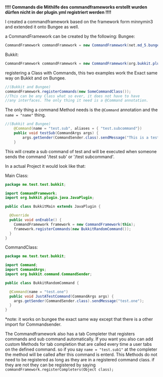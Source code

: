 **!!!! Commands die Mithilfe des commandframeworks erstellt wurden dürfen nicht in der plugin.yml registriert werden !!!!**


I created a commandframework based on the framework form minnymin3 and extended it onto Bungee as well. 



a CommandFramework can be created by the following: 
Bungee:
```java 
CommandFramework commandFramework = new CommandFramework(net.md_5.bungee.api.plugin.Plugin plugin);
```
Bukkit: 
```java 
CommandFramework commandFramework = new CommandFramework(org.bukkit.plugin.java.JavaPlugin plugin);
```
registering a Class with Commands,
this two examples work the Exact same way on Bukkit and on Bungee.

```java
//(Bukkit and Bungee)
commandFramework.registerCommands(new SomeCommandClass()); 
//This can be any Class what so ever, it does not have to have 
//any interfaces. The only thing it need is a @Command annotation.
```

The only thing a command Method needs is the `@Command` annotation and the `name = "name"` thing. 
```java
//(Bukkit and Bungee)
    @Command(name = "test.sub", aliases = { "test.subcommand"})
    public void testSub(CommandArgs args) {
        args.getSender(CommandSender.class).sendMessage("This is a test subcommand");
    }
```

This will create a sub command of test and will be executed when someone sends the command '/test sub' or '/test subcommand'. 

In a actual Project it would look like that: 

Main Class:
```java
package me.test.test.bukkit;

import CommandFramework;
import org.bukkit.plugin.java.JavaPlugin;

public class BukkitMain extends JavaPlugin {

  @Override
  public void onEnable() {
    CommandFramework framework = new CommandFramework(this);
    framework.registerCommands(new BukkitRandomCommand());
  }
}
```
CommandClass: 
```java
package me.test.test.bukkit;

import Command;
import CommandArgs;
import org.bukkit.command.CommandSender;

public class BukkitRandomCommand {

  @Command(name = "test.one")
  public void JustATestCommand(CommandArgs args) {
    args.getSender(CommandSender.class).sendMessage("test.one");
  }
}
```
*note: it works on bungee the exact same way except that there is a other import for Commandsender.

The Commandframework also has a tab Completer that registers commands and sub command automatically.
If you want you also can add custom Methods for tab completion that are called every time a user tabs on the
defined command. so if you say `name = "test.sub1"` at the completer the method will be called after this command is enterd.
This Methods do not need to be registered as long as they are in a registered command class. 
if they are not they can be registered by saying `commandFramework.registerCompleters(Object class);`

